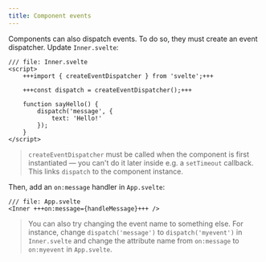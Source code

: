```yaml
---
title: Component events
---
```


Components can also dispatch events. To do so, they must create an event dispatcher. Update `Inner.svelte`:

```svelte
/// file: Inner.svelte
<script>
	+++import { createEventDispatcher } from 'svelte';+++

	+++const dispatch = createEventDispatcher();+++

	function sayHello() {
		dispatch('message', {
			text: 'Hello!'
		});
	}
</script>
```

> `createEventDispatcher` must be called when the component is first instantiated — you can't do it later inside e.g. a `setTimeout` callback. This links `dispatch` to the component instance.

Then, add an `on:message` handler in `App.svelte`:

```svelte
/// file: App.svelte
<Inner +++on:message={handleMessage}+++ />
```

> You can also try changing the event name to something else. For instance, change `dispatch('message')` to `dispatch('myevent')` in `Inner.svelte` and change the attribute name from `on:message` to `on:myevent` in `App.svelte`.

